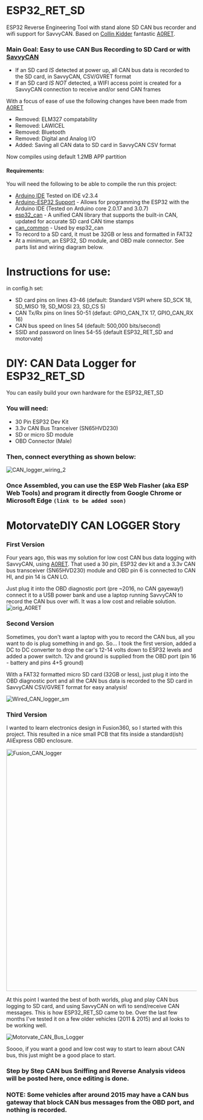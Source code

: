 ESP32_RET_SD
=======
ESP32 Reverse Engineering Tool with stand alone SD CAN bus recorder and wifi support for SavvyCAN.
 Based on [Collin Kidder](https://github.com/collin80) fantastic [A0RET](https://github.com/collin80/A0RET).

 ### Main Goal: Easy to use CAN Bus Recording to SD Card or with [SavvyCAN](https://github.com/collin80/SavvyCAN)
 - If an SD card  *IS*  detected at power up, all CAN bus data is recorded to the SD card, in SavvyCAN, CSV/GVRET format 
 - If an SD card  *IS NOT*  detected, a WIFI access point is created for a SavvyCAN connection to receive and/or send CAN frames


With a focus of ease of use the following changes have been made from [A0RET](https://github.com/collin80/A0RET)
 - Removed: ELM327 compatability
 - Removed: LAWICEL
 - Removed: Bluetooth
 - Removed: Digital and Analog I/O
 - Added: Saving all CAN data to SD card in SavvyCAN CSV format
 
 Now compiles using default 1.2MB APP partition 

#### Requirements:
You will need the following to be able to compile the run this project:

- [Arduino IDE](https://www.arduino.cc/en/software) Tested on IDE v2.3.4
- [Arduino-ESP32 Support](https://docs.espressif.com/projects/arduino-esp32/en/latest/getting_started.html) - Allows for programming the ESP32 with the Arduino IDE (Tested on Arduino core 2.0.17 and 3.0.7)
- [esp32_can](https://github.com/MotorvateDIY/esp32_can) - A unified CAN library that supports the built-in CAN, updated for accurate SD card CAN time stamps
- [can_common](https://github.com/collin80/can_common) - Used by esp32_can
- To record to a SD card, it must be 32GB or less and formatted in FAT32
- At a minimum, an ESP32, SD module, and OBD male connector. See parts list and wiring diagram below.


Instructions for use:
=======
 in config.h set:
 - SD card pins on lines 43-46 (default: Standard VSPI where SD_SCK 18, SD_MISO 19, SD_MOSI 23, SD_CS 5)
 - CAN Tx/Rx pins on lines 50-51 (defaut: GPIO_CAN_TX 17, GPIO_CAN_RX 16)
 - CAN bus speed on lines 54 (default: 500,000 bits/second)
 - SSID and password on lines 54-55 (default ESP32_RET_SD and motorvate)

DIY: CAN Data Logger for ESP32_RET_SD 
=======
You can easily build your own hardware for the ESP32_RET_SD
### You will need:
- 30 Pin ESP32 Dev Kit
- 3.3v CAN Bus Tranceiver (SN65HVD230)
- SD or micro SD module
- OBD Connector (Male)

### Then, connect everything as shown below: 

![CAN_logger_wiring_2](https://github.com/user-attachments/assets/4d57f81c-e4bc-42eb-9a5c-c3b9351b880e)

### Once Assembled, you can use the ESP Web Flasher (aka ESP Web Tools) and program it directly from Google Chrome or Microsoft Edge `(link to be added soon)` 


MotorvateDIY CAN LOGGER Story
=======

### First Version
Four years ago, this was my solution for low cost CAN bus data logging with SavvyCAN, using [A0RET](https://github.com/collin80/A0RET). That used a 30 pin, ESP32 dev kit and a 3.3v CAN bus transceiver (SN65HVD230) module and OBD pin 6 is connected to CAN HI, and pin 14 is CAN LO. 

Just plug it into the OBD diagnostic port (pre ~2016, no CAN gayeway!) connect it to a USB power bank and use a laptop running SavvyCAN to record the CAN bus over wifi. It was a low cost and reliable solution.
![orig_A0RET](https://github.com/user-attachments/assets/4bcdec63-5843-4e18-8ced-a2629d984728)

### Second Version
Sometimes, you don't want a laptop with you to record the CAN bus, all you want to do is plug something in and go. So...
I took the first version, added a DC to DC converter to drop the car's 12-14 volts down to ESP32 levels and added a power switch. 12v and ground is supplied from the OBD port (pin 16 - battery and pins 4+5 ground)

With a FAT32 formatted micro SD card (32GB or less), just plug it into the OBD diagnostic port and all the CAN bus data is recorded to the SD card in SavvyCAN CSV/GVRET format for easy analysis!

![Wired_CAN_logger_sm](https://github.com/user-attachments/assets/4f83cc47-bd61-4f2f-8e70-38bee62f55de)

### Third Version
I wanted to learn electronics design in Fusion360, so I started with this project. This resulted in a nice small PCB that fits inside a standard(ish) AliExpress OBD enclosure.

<img width="640" alt="Fusion_CAN_logger" src="https://github.com/user-attachments/assets/2c7e9d5f-ff47-48da-b6c1-d362de58234f" />


At this point I wanted the best of both worlds, plug and play CAN bus logging to SD card, and using SavvyCAN on wifi to send/receive CAN messages. This is how ESP32_RET_SD came to be. Over the last few months I've tested it on a few older vehicles (2011 & 2015) and all looks to be working well.

![Motorvate_CAN_Bus_Logger](https://github.com/user-attachments/assets/c75c5205-55a6-466d-a38e-6ca1c673e5ef)

Soooo, if you want a good and low cost way to start to learn about CAN bus, this just might be a good place to start.

### Step by Step CAN bus Sniffing and Reverse Analysis videos will be posted here, once editing is done.


### NOTE: Some vehicles after around 2015 may have a CAN bus gateway that block CAN bus messages from the OBD port, and nothing is recorded.


